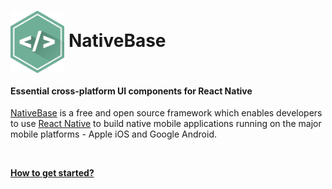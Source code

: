 # <img src='/docs/assets/native-base.png' height='100' align="center">   NativeBase


#### Essential cross-platform UI components for React Native

[NativeBase](http://nativebase.io/) is a free and open source framework which enables developers to use [React Native](https://facebook.github.io/react-native/) to build native mobile applications running on the major mobile platforms - Apple iOS and Google Android.

<br />

**[How to get started?](/docs/GetStarted.md)**
